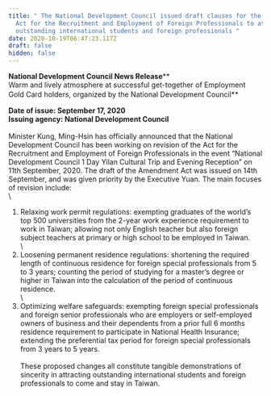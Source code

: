 ```yaml
---
title: " The National Development Council issued draft clauses for the Amendment
  Act for the Recruitment and Employment of Foreign Professionals to attract
  outstanding international students and foreign professionals "
date: 2020-10-19T06:47:23.117Z
draft: false
hidden: false
---
```

**National Development Council News Release****\
Warm and lively atmosphere at successful get-together of Employment Gold Card holders, organized by the National Development Council**　　　　　

**Date of issue: September 17, 2020\
Issuing agency: National Development Council**\
\
Minister Kung, Ming-Hsin has officially announced that the National Development Council has been working on revision of the Act for the Recruitment and Employment of Foreign Professionals in the event “National Development Council 1 Day Yilan Cultural Trip and Evening Reception” on 11th September, 2020. The draft of the Amendment Act was issued on 14th September, and was given priority by the Executive Yuan. The main focuses of revision include:\
\
1. Relaxing work permit regulations: exempting graduates of the world’s top 500 universities from the 2-year work experience requirement to work in Taiwan; allowing not only English teacher but also foreign subject teachers at primary or high school to be employed in Taiwan.\
\
2. Loosening permanent residence regulations: shortening the required length of continuous residence for foreign special professionals from 5 to 3 years; counting the period of studying for a master’s degree or higher in Taiwan into the calculation of the period of continuous residence.\
\
3. Optimizing welfare safeguards: exempting foreign special professionals and foreign senior professionals who are employers or self-employed owners of business and their dependents from a prior full 6 months residence requirement to participate in National Health Insurance; extending the preferential tax period for foreign special professionals from 3 years to 5 years.         \
\
These proposed changes all constitute tangible demonstrations of sincerity in attracting outstanding international students and foreign professionals to come and stay in Taiwan.
